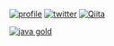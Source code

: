 [![profile](https://img.shields.io/badge/build-passing-brightgreen)](https://chibat.github.io/)
[![twitter](https://img.shields.io/badge/Twitter-tomofummy-blue)](https://twitter.com/tomofummy)
[![Qiita](https://img.shields.io/badge/Qiita-chibato-brightgreen)](https://qiita.com/chibato)

[![java gold](https://images.youracclaim.com/size/110x110/images/2249f1d3-a98c-4afb-92ea-1da111c0a57a/Japan_Gold_Java_SE_8_Programmer_Badge__1_.png)](https://www.youracclaim.com/badges/4e125433-65c2-47ce-b7ea-fc2fd6f920d4)

